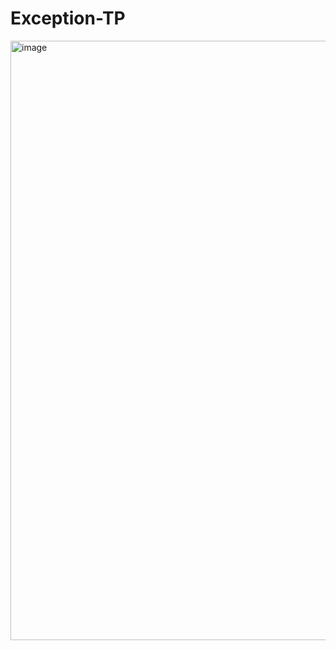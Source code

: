 # Exception-TP
<img width="959" alt="image" src="https://user-images.githubusercontent.com/119487198/217019360-817831da-b673-45d7-91fc-f6662fe4d4ce.png">
